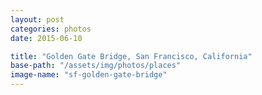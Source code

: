 ```yaml
---
layout: post
categories: photos
date: 2015-06-10

title: "Golden Gate Bridge, San Francisco, California"
base-path: "/assets/img/photos/places"
image-name: "sf-golden-gate-bridge"
---
```

